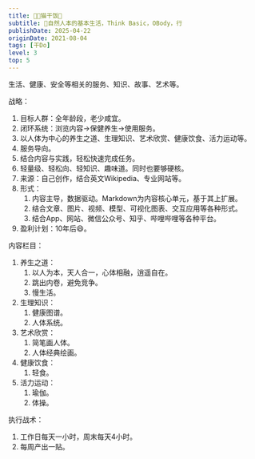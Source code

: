 ```yaml
---
title: 🧑‍🌾猫干饭🍚
subtitle: 🥚自然人本的基本生活，Think Basic，OBody，行
publishDate: 2025-04-22
originDate: 2021-08-04
tags: [干Do]
level: 3
top: 5
---
```


生活、健康、安全等相关的服务、知识、故事、艺术等。

战略：

1. 目标人群：全年龄段，老少咸宜。
2. 闭环系统：浏览内容->保健养生->使用服务。
3. 以人体为中心的养生之道、生理知识、艺术欣赏、健康饮食、活力运动等。
4. 服务导向。
5. 结合内容与实践，轻松快速完成任务。
6. 轻量级、轻松向、轻知识、趣味道。同时也要够硬核。
7. 来源：自己创作，结合英文Wikipedia、专业网站等。
8. 形式：
   1. 内容主导，数据驱动。Markdown为内容核心单元，基于其上扩展。
   2. 结合文章、图片、视频、模型、可视化图表、交互应用等各种形式。
   3. 结合App、网站、微信公众号、知乎、哔哩哔哩等各种平台。
9. 盈利计划：10年后😄。

内容栏目：

1. 养生之道：
   1. 以人为本，天人合一，心体相融，逍遥自在。
   2. 跳出内卷，避免竞争。
   3. 慢生活。
2. 生理知识：
   1. 健康图谱。
   2. 人体系统。
3. 艺术欣赏：
   1. 简笔画人体。
   2. 人体经典绘画。
4. 健康饮食：
   1. 轻食。
5. 活力运动：
   1. 瑜伽。
   2. 体操。

执行战术：

1. 工作日每天一小时，周末每天4小时。
2. 每周产出一贴。
